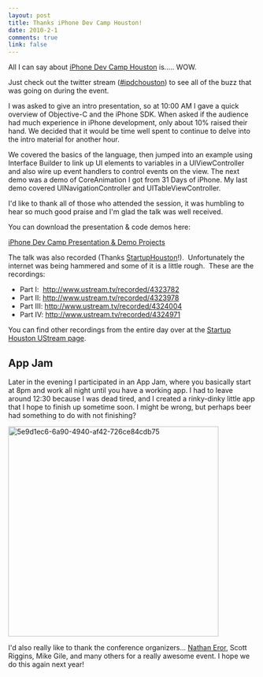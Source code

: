 ```yaml
--- 
layout: post
title: Thanks iPhone Dev Camp Houston!
date: 2010-2-1
comments: true
link: false
---
```

<p>All I can say about <a href="http://iphonedevcamphouston" target="_blank">iPhone Dev Camp Houston</a> is..... WOW. </p>  <p>Just check out the twitter stream (<a href="http://search.twitter.com/search?q=%23ipdchouston" target="_blank">#ipdchouston</a>) to see all of the buzz that was going on during the event. </p>  <p>I was asked to give an intro presentation, so at 10:00 AM I gave a quick overview of Objective-C and the iPhone SDK. When asked if the audience had much experience in iPhone development, only about 10% raised their hand. We decided that it would be time well spent to continue to delve into the intro material for another hour. </p>  <p>We covered the basics of the language, then jumped into an example using Interface Builder to link up UI elements to variables in a UIViewController and also wire up event handlers to control events on the view. The next demo was a demo of CoreAnimation I got from 31 Days of iPhone. My last demo covered UINavigationController and UITableViewController. </p>  <p>I'd like to thank all of those who attended the session, it was humbling to hear so much good praise and I'm glad the talk was well received. </p>  <p>You can download the presentation &amp; code demos here:</p>  <p><a href="http://dl.dropbox.com/u/312728/blog_files/iPhoneDevCampHouston2010.zip" target="_blank">iPhone Dev Camp Presentation &amp; Demo Projects</a>&#160;</p>  <p>The talk was also recorded (Thanks <a href="http://startuphouston.com" target="_blank">StartupHouston</a>!).&#160; Unfortunately the internet was being hammered and some of it is a little rough.&#160; These are the recordings:</p>  <ul>   <li>Part I:&#160; <a title="http://www.ustream.tv/recorded/4323782" href="http://www.ustream.tv/recorded/4323782">http://www.ustream.tv/recorded/4323782</a></li>    <li>Part II: <a title="http://www.ustream.tv/recorded/4323978" href="http://www.ustream.tv/recorded/4323978">http://www.ustream.tv/recorded/4323978</a></li>    <li>Part III: <a title="http://www.ustream.tv/recorded/4324004" href="http://www.ustream.tv/recorded/4324004">http://www.ustream.tv/recorded/4324004</a></li>    <li>Part IV: <a title="http://www.ustream.tv/recorded/4324971" href="http://www.ustream.tv/recorded/4324971">http://www.ustream.tv/recorded/4324971</a></li> </ul>  <p>You can find other recordings from the entire day over at the <a href="http://www.ustream.tv/startuphouston/videos/" target="_blank">Startup Houston UStream page</a>.</p>  <h2>App Jam</h2>  <p>Later in the evening I participated in an App Jam, where you basically start at 8pm and work all night until you have a working app. I had to leave around 12:30 because I was dead tired, and I created a rinky-dinky little app that I hope to finish up sometime soon. I might be wrong, but perhaps beer had something to do with not finishing? </p>  <p><img src="/images/5e9d1ec6-6a90-4940-af42-726ce84cdb75_3_.jpg" alt="5e9d1ec6-6a90-4940-af42-726ce84cdb75"  height="427"  /> </p>  <p>I'd also really like to thank the conference organizers... <a href="http://www.neror.com/" target="_blank">Nathan Eror</a>, Scott Riggins, Mike Gile, and many others for a really awesome event. I hope we do this again next year!</p>
